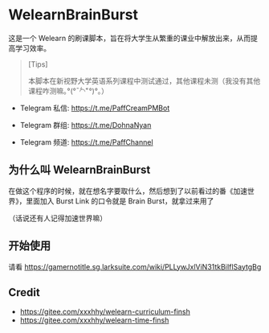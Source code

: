 # WelearnBrainBurst

这是一个 Welearn 的刷课脚本，旨在将大学生从繁重的课业中解放出来，从而提高学习效率。

> [Tips]
>
> 本脚本在新视野大学英语系列课程中测试通过，其他课程未测（我没有其他课程咋测嘛｡°(°¯᷄◠¯᷅°)°｡）

- Telegram 私信: https://t.me/PaffCreamPMBot  

- Telegram 群组: https://t.me/DohnaNyan  

- Telegram 频道: https://t.me/PaffChannel  

## 为什么叫 WelearnBrainBurst

在做这个程序的时候，就在想名字要取什么，然后想到了以前看过的番《加速世界》，里面加入 Burst Link 的口令就是 Brain Burst，就拿过来用了

（话说还有人记得加速世界嘛）

## 开始使用

请看 https://gamernotitle.sg.larksuite.com/wiki/PLLywJxlViN31tkBiIflSaytgBg

## Credit

- https://gitee.com/xxxhhy/welearn-curriculum-finsh
- https://gitee.com/xxxhhy/welearn-time-finsh